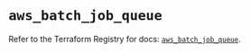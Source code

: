 # `aws_batch_job_queue`

Refer to the Terraform Registry for docs: [`aws_batch_job_queue`](https://registry.terraform.io/providers/hashicorp/aws/5.44.0/docs/resources/batch_job_queue).
